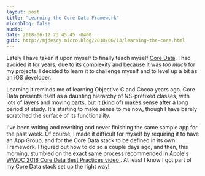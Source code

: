 ```yaml
---
layout: post
title: "Learning the Core Data Framework"
microblog: false
audio: 
date: 2018-06-12 23:45:45 -0400
guid: http://mjdescy.micro.blog/2018/06/13/learning-the-core.html
---
```

Lately I have taken it upon myself to finally teach myself [Core Data](https://developer.apple.com/library/archive/documentation/Cocoa/Conceptual/CoreData/index.html?utm_source=iosstash.io). I had avoided it for years, due to its complexity and because it was _too much_ for my projects. I decided to learn it to challenge myself and to level up a bit as an iOS developer.

Learning it reminds me of learning Objective C and Cocoa years ago. Core Data presents itself as a daunting hierarchy of NS-prefixed classes, with lots of layers and moving parts, but it (kind of) makes sense after a long period of study. It's starting to make sense to me now, though I have barely scratched the surface of its functionality.

I've been writing and rewriting and never finishing the same sample app for the past week. Of course, I made it difficult for myself by requiring it to have an App Group, and for the Core Data stack to be defined in its own Framework. I figured out how to do so a couple days ago, and then, this morning, stumbled on the exact same process recommended in [Apple's WWDC 2018 Core Data Best Practices video ](https://developer.apple.com/videos/play/wwdc2018/224). At least I know I got part of my Core Data stack set up the right way!
